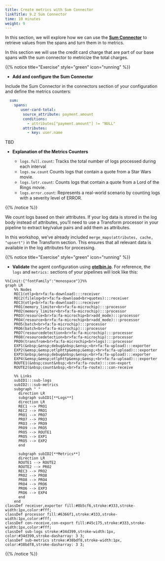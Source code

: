 ```yaml
---
title: Create metrics with Sum Connector
linkTitle: 9.2 Sum Connector
time: 10 minutes
weight: 9
---
```


In this section, we will explore how we can use the [**Sum Connector**](https://github.com/open-telemetry/opentelemetry-collector-contrib/tree/main/connector/sumconnector) to retrieve values from the spans and turn them in to metrics.

In this section we will use the credit card charge that are part of our base spans with the sum connector to metricize the total charges.

{{% notice title="Exercise" style="green" icon="running" %}}

- **Add and configure the Sum Connector**

Include the Sum Connector in the connectors section of your configuration and define the metrics counters:

```yaml
  sum:
    spans:
       user-card-total:
        source_attribute: payment.amount
        conditions:
          - attributes["payment.amount"] != "NULL"
        attributes:
          - key: user.name
```

TBD

- **Explanation of the Metrics Counters**

  - `logs.full.count`: Tracks the total number of logs processed during each interval
  - `logs.sw.count` Counts logs that contain a quote from a Star Wars movie.
  - `logs.lotr.count`: Counts logs that contain a quote from a Lord of the Rings movie.
  - `logs.error.count`: Represents a real-world scenario by counting logs with a severity level of ERROR.

{{% /notice %}}

We count logs based on their attributes. If your log data is stored in the log body instead of attributes, you’ll need to use a Transform processor in your pipeline to extract key/value pairs and add them as attributes.

In this workshop, we’ve already included `merge_maps(attributes, cache, "upsert")` in the Transform section. This ensures that all relevant data is available in the log attributes for processing.

{{% notice title="Exercise" style="green" icon="running" %}}

- **Validate** the agent configuration using **[otelbin.io](https://www.otelbin.io/)**. For reference, the `logs` and `metrics:` sections of your pipelines will look like this:

```mermaid
%%{init:{"fontFamily":"monospace"}}%%
graph LR
    %% Nodes
    REC1(otlp<br>fa:fa-download):::receiver
    REC2(filelog<br>fa:fa-download<br>quotes):::receiver
    REC3(otlp<br>fa:fa-download):::receiver
    PRO1(memory_limiter<br>fa:fa-microchip):::processor
    PRO2(memory_limiter<br>fa:fa-microchip):::processor
    PRO3(resource<br>fa:fa-microchip<br>add_mode):::processor
    PRO4(resource<br>fa:fa-microchip<br>add_mode):::processor
    PRO5(batch<br>fa:fa-microchip):::processor
    PRO6(batch<br>fa:fa-microchip):::processor
    PRO7(resourcedetection<br>fa:fa-microchip):::processor
    PRO8(resourcedetection<br>fa:fa-microchip):::processor
    PRO9(transfrom<br>fa:fa-microchip<br>logs):::processor
    EXP1(&nbsp;&ensp;debug&nbsp;&ensp;<br>fa:fa-upload):::exporter
    EXP2(&emsp;&emsp;otlphttp&emsp;&emsp;<br>fa:fa-upload):::exporter
    EXP3(&nbsp;&ensp;debug&nbsp;&ensp;<br>fa:fa-upload):::exporter
    EXP4(&emsp;&emsp;otlphttp&emsp;&emsp;<br>fa:fa-upload):::exporter
    ROUTE1(&nbsp;count&nbsp;<br>fa:fa-route):::con-export
    ROUTE2(&nbsp;count&nbsp;<br>fa:fa-route):::con-receive

    %% Links
    subID1:::sub-logs
    subID2:::sub-metrics
    subgraph " " 
      direction LR
      subgraph subID1[**Logs**]
      direction LR
      REC1 --> PRO1
      REC2 --> PRO1
      PRO1 --> PRO7
      PRO7 --> PRO3
      PRO3 --> PRO9
      PRO9 --> PRO5
      PRO5 --> ROUTE1
      PRO5 --> EXP1
      PRO5 --> EXP2
      end
      
      subgraph subID2[**Metrics**]
      direction LR
      ROUTE1 --> ROUTE2       
      ROUTE2 --> PRO2
      REC3 --> PRO2
      PRO2 --> PRO8
      PRO8 --> PRO4
      PRO4 --> PRO6
      PRO6 --> EXP3
      PRO6 --> EXP4
      end
    end
classDef receiver,exporter fill:#8b5cf6,stroke:#333,stroke-width:1px,color:#fff;
classDef processor fill:#6366f1,stroke:#333,stroke-width:1px,color:#fff;
classDef con-receive,con-export fill:#45c175,stroke:#333,stroke-width:1px,color:#fff;
classDef sub-logs stroke:#34d399,stroke-width:1px, color:#34d399,stroke-dasharray: 3 3;
classDef sub-metrics stroke:#38bdf8,stroke-width:1px, color:#38bdf8,stroke-dasharray: 3 3;
```

{{% /notice %}}
